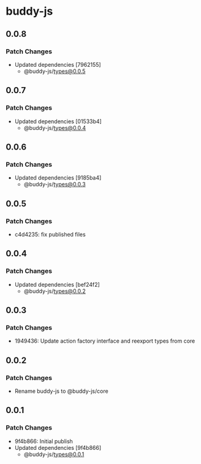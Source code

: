 # buddy-js

## 0.0.8

### Patch Changes

-   Updated dependencies [7962155]
    -   @buddy-js/types@0.0.5

## 0.0.7

### Patch Changes

-   Updated dependencies [01533b4]
    -   @buddy-js/types@0.0.4

## 0.0.6

### Patch Changes

-   Updated dependencies [9185ba4]
    -   @buddy-js/types@0.0.3

## 0.0.5

### Patch Changes

-   c4d4235: fix published files

## 0.0.4

### Patch Changes

-   Updated dependencies [bef24f2]
    -   @buddy-js/types@0.0.2

## 0.0.3

### Patch Changes

-   1949436: Update action factory interface and reexport types from core

## 0.0.2

### Patch Changes

-   Rename buddy-js to @buddy-js/core

## 0.0.1

### Patch Changes

-   9f4b866: Initial publish
-   Updated dependencies [9f4b866]
    -   @buddy-js/types@0.0.1
